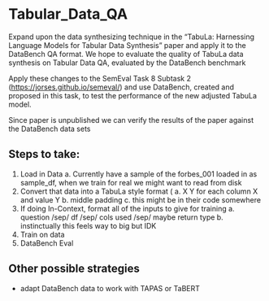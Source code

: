 # Tabular_Data_QA
Expand upon the data synthesizing technique in the “TabuLa: Harnessing Language Models for Tabular Data Synthesis” paper 
and apply it to the DataBench QA format. We hope to evaluate the quality of TabuLa data synthesis on Tabular Data QA, evaluated
by the DataBench benchmark

Apply these changes to the SemEval Task 8 Subtask 2 (https://jorses.github.io/semeval/) and use DataBench, created and proposed in this task,
to test the performance of the new adjusted TabuLa model. 

Since paper is unpublished we can verify the results of the paper against the DataBench data sets

## Steps to take:

1. Load in Data
  a. Currently have a sample of the forbes_001 loaded in as sample_df, when we train for real we might want to read from disk
2. Convert that data into a TabuLa style format (
  a. X Y for each column X and value Y
  b. middle padding
  c. this might be in their code somewhere
3. If doing In-Context, format all of the inputs to give for training
  a. question /sep/ df /sep/ cols used /sep/ maybe return type
  b. instinctually this feels way to big but IDK
4. Train on data
5. DataBench Eval

## Other possible strategies

- adapt DataBench data to work with TAPAS or TaBERT 


